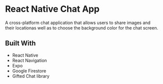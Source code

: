 # React Native Chat App

A cross-platform chat application that allows users to share images and their locationas well as to choose the background color for the chat screen.

## Built With
- React Native
- React Navigation
- Expo
- Google Firestore
- Gifted Chat library

<!-- ## Getting Started

To get a local copy up and runnning, follow these steps:

1. Clone this repository: `git clone https://github.com/lladysmall/chat-app.git`

2. Make sure you have the latest, even-numbered LTS version of Node.js: `nvm upate node`

3. You'll need Expo and Expo CLI: `npm install expo-cli`

4. From your local directory, start the project with `npm start`

## Usage

Use your IDE of choice to 

 ## Screenshots -->
